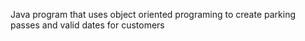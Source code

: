 Java program that uses object oriented programing to create parking passes and valid dates for customers
